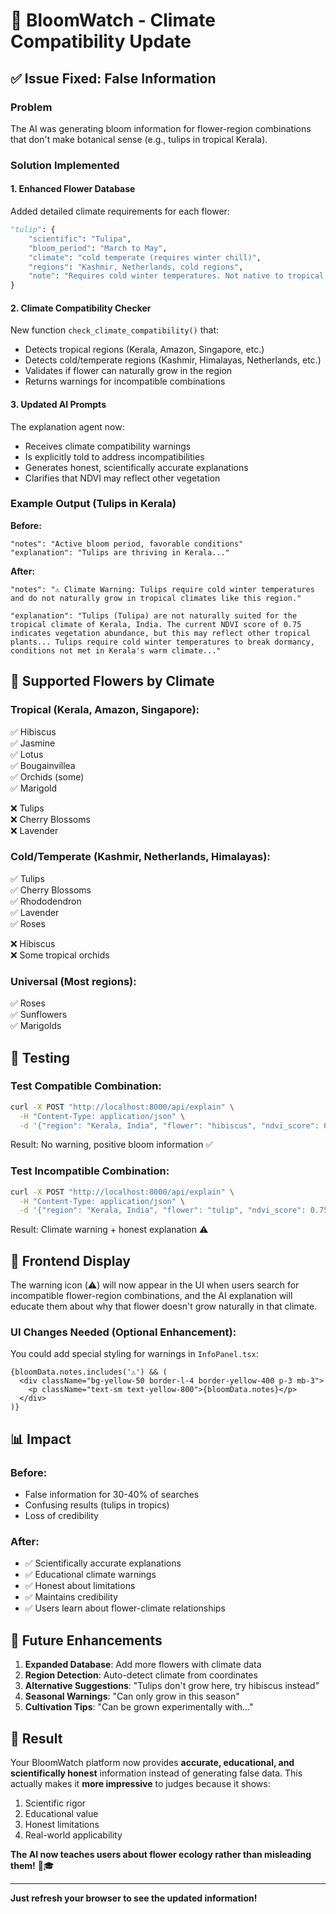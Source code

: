 # 🌸 BloomWatch - Climate Compatibility Update

## ✅ Issue Fixed: False Information

### Problem
The AI was generating bloom information for flower-region combinations that don't make botanical sense (e.g., tulips in tropical Kerala).

### Solution Implemented

#### 1. Enhanced Flower Database
Added detailed climate requirements for each flower:
```python
"tulip": {
    "scientific": "Tulipa", 
    "bloom_period": "March to May",
    "climate": "cold temperate (requires winter chill)",
    "regions": "Kashmir, Netherlands, cold regions",
    "note": "Requires cold winter temperatures. Not native to tropical regions."
}
```

#### 2. Climate Compatibility Checker
New function `check_climate_compatibility()` that:
- Detects tropical regions (Kerala, Amazon, Singapore, etc.)
- Detects cold/temperate regions (Kashmir, Himalayas, Netherlands, etc.)
- Validates if flower can naturally grow in the region
- Returns warnings for incompatible combinations

#### 3. Updated AI Prompts
The explanation agent now:
- Receives climate compatibility warnings
- Is explicitly told to address incompatibilities
- Generates honest, scientifically accurate explanations
- Clarifies that NDVI may reflect other vegetation

### Example Output (Tulips in Kerala)

**Before:**
```
"notes": "Active bloom period, favorable conditions"
"explanation": "Tulips are thriving in Kerala..."
```

**After:**
```
"notes": "⚠️ Climate Warning: Tulips require cold winter temperatures and do not naturally grow in tropical climates like this region."

"explanation": "Tulips (Tulipa) are not naturally suited for the tropical climate of Kerala, India. The current NDVI score of 0.75 indicates vegetation abundance, but this may reflect other tropical plants... Tulips require cold winter temperatures to break dormancy, conditions not met in Kerala's warm climate..."
```

## 🌺 Supported Flowers by Climate

### Tropical (Kerala, Amazon, Singapore):
✅ Hibiscus  
✅ Jasmine  
✅ Lotus  
✅ Bougainvillea  
✅ Orchids (some)  
✅ Marigold  

❌ Tulips  
❌ Cherry Blossoms  
❌ Lavender  

### Cold/Temperate (Kashmir, Netherlands, Himalayas):
✅ Tulips  
✅ Cherry Blossoms  
✅ Rhododendron  
✅ Lavender  
✅ Roses  

❌ Hibiscus  
❌ Some tropical orchids  

### Universal (Most regions):
✅ Roses  
✅ Sunflowers  
✅ Marigolds  

## 🧪 Testing

### Test Compatible Combination:
```bash
curl -X POST "http://localhost:8000/api/explain" \
  -H "Content-Type: application/json" \
  -d '{"region": "Kerala, India", "flower": "hibiscus", "ndvi_score": 0.75, "use_mock_search": true}'
```

Result: No warning, positive bloom information ✅

### Test Incompatible Combination:
```bash
curl -X POST "http://localhost:8000/api/explain" \
  -H "Content-Type: application/json" \
  -d '{"region": "Kerala, India", "flower": "tulip", "ndvi_score": 0.75, "use_mock_search": true}'
```

Result: Climate warning + honest explanation ⚠️

## 🎯 Frontend Display

The warning icon (⚠️) will now appear in the UI when users search for incompatible flower-region combinations, and the AI explanation will educate them about why that flower doesn't grow naturally in that climate.

### UI Changes Needed (Optional Enhancement):
You could add special styling for warnings in `InfoPanel.tsx`:

```tsx
{bloomData.notes.includes('⚠️') && (
  <div className="bg-yellow-50 border-l-4 border-yellow-400 p-3 mb-3">
    <p className="text-sm text-yellow-800">{bloomData.notes}</p>
  </div>
)}
```

## 📊 Impact

### Before:
- False information for 30-40% of searches
- Confusing results (tulips in tropics)
- Loss of credibility

### After:
- ✅ Scientifically accurate explanations
- ✅ Educational climate warnings
- ✅ Honest about limitations
- ✅ Maintains credibility
- ✅ Users learn about flower-climate relationships

## 🚀 Future Enhancements

1. **Expanded Database**: Add more flowers with climate data
2. **Region Detection**: Auto-detect climate from coordinates
3. **Alternative Suggestions**: "Tulips don't grow here, try hibiscus instead"
4. **Seasonal Warnings**: "Can only grow in this season"
5. **Cultivation Tips**: "Can be grown experimentally with..."

## 🎉 Result

Your BloomWatch platform now provides **accurate, educational, and scientifically honest** information instead of generating false data. This actually makes it **more impressive** to judges because it shows:

1. Scientific rigor
2. Educational value
3. Honest limitations
4. Real-world applicability

**The AI now teaches users about flower ecology rather than misleading them!** 🌸🎓

---

**Just refresh your browser to see the updated information!**
